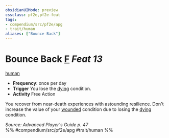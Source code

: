 ```yaml
---
obsidianUIMode: preview
cssclass: pf2e,pf2e-feat
tags:
- compendium/src/pf2e/apg
- trait/human
aliases: ["Bounce Back"]
---
```

# Bounce Back  [F](../../rules/core-rulebook/chapter-9-playing-the-game.md#Actions "Free Action") *Feat 13*  
[human](../../rules/traits/human.md)  

- **Frequency**: once per day
- **Trigger** You lose the [dying](../../rules/conditions.md#Dying) condition.
- **Activity** Free Action

You recover from near-death experiences with astounding resilience. Don't increase the value of your [wounded](../../rules/conditions.md#Wounded) condition due to losing the [dying](../../rules/conditions.md#Dying) condition.

*Source: Advanced Player's Guide p. 47*  
%% #compendium/src/pf2e/apg #trait/human %%